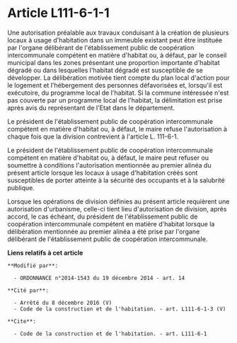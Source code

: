 # Article L111-6-1-1

Une autorisation préalable aux travaux conduisant à la création de plusieurs locaux à usage d'habitation dans un immeuble
existant peut être instituée par l'organe délibérant de l'établissement public de coopération intercommunale compétent en
matière d'habitat ou, à défaut, par le conseil municipal dans les zones présentant une proportion importante d'habitat
dégradé ou dans lesquelles l'habitat dégradé est susceptible de se développer. La délibération motivée tient compte du plan
local d'action pour le logement et l'hébergement des personnes défavorisées et, lorsqu'il est exécutoire, du programme local
de l'habitat. Si la commune intéressée n'est pas couverte par un programme local de l'habitat, la délimitation est prise
après avis du représentant de l'Etat dans le département. 

Le président de l'établissement public de coopération intercommunale compétent en matière d'habitat ou, à défaut, le maire
refuse l'autorisation à chaque fois que la division contrevient à l'article L. 111-6-1. 

Le président de l'établissement public de coopération intercommunale compétent en matière d'habitat ou, à défaut, le maire
peut refuser ou soumettre à conditions l'autorisation mentionnée au premier alinéa du présent article lorsque les locaux à
usage d'habitation créés sont susceptibles de porter atteinte à la sécurité des occupants et à la salubrité publique. 

Lorsque les opérations de division définies au présent article requièrent une autorisation d'urbanisme, celle-ci tient lieu
d'autorisation de division, après accord, le cas échéant, du président de l'établissement public de coopération
intercommunale compétent en matière d'habitat lorsque la délibération mentionnée au premier alinéa a été prise par l'organe
délibérant de l'établissement public de coopération intercommunale.

**Liens relatifs à cet article**

	**Modifié par**:

	  - ORDONNANCE n°2014-1543 du 19 décembre 2014 - art. 14

	**Cité par**:

	  - Arrêté du 8 décembre 2016 (V)
	  - Code de la construction et de l'habitation. - art. L111-6-1-3 (V)

	**Cite**:

	  - Code de la construction et de l'habitation. - art. L111-6-1
